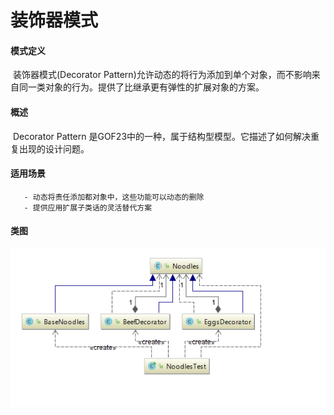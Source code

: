    #  装饰器模式

#### 模式定义

​	装饰器模式(Decorator Pattern)允许动态的将行为添加到单个对象，而不影响来自同一类对象的行为。提供了比继承更有弹性的扩展对象的方案。



#### 概述

​        Decorator Pattern 是GOF23中的一种，属于结构型模型。它描述了如何解决重复出现的设计问题。

#### 适用场景

       - 动态将责任添加都对象中，这些功能可以动态的删除
       - 提供应用扩展子类话的灵活替代方案

#### 类图



![图片](https://raw.githubusercontent.com/lianpeng0011/design-pattern/master/decorator-pattern/decorator-pattern.png)



